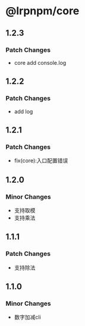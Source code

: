 # @lrpnpm/core

## 1.2.3

### Patch Changes

- core add console.log

## 1.2.2

### Patch Changes

- add log

## 1.2.1

### Patch Changes

- fix(core):入口配置错误

## 1.2.0

### Minor Changes

- 支持取模
- 支持乘法

## 1.1.1

### Patch Changes

- 支持除法

## 1.1.0

### Minor Changes

- 数字加减cli
